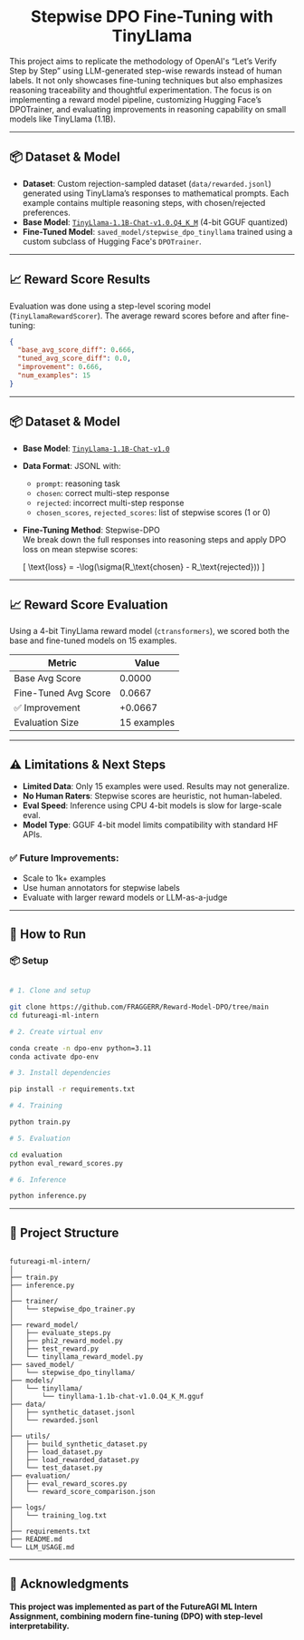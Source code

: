 <h1 align="center">Stepwise DPO Fine-Tuning with TinyLlama</h1>


This project aims to replicate the methodology of OpenAI's “Let’s Verify Step by Step” using LLM-generated step-wise rewards instead of human labels. It not only showcases fine-tuning techniques but also emphasizes reasoning traceability and thoughtful experimentation. The focus is on implementing a reward model pipeline, customizing Hugging Face’s DPOTrainer, and evaluating improvements in reasoning capability on small models like TinyLlama (1.1B).

---

## 📦 Dataset & Model

- **Dataset**: Custom rejection-sampled dataset (`data/rewarded.jsonl`) generated using TinyLlama’s responses to mathematical prompts. Each example contains multiple reasoning steps, with chosen/rejected preferences.
- **Base Model**: [`TinyLlama-1.1B-Chat-v1.0.Q4_K_M`](https://huggingface.co/codellama/CodeLlama-7b-hf) (4-bit GGUF quantized)
- **Fine-Tuned Model**: `saved_model/stepwise_dpo_tinyllama` trained using a custom subclass of Hugging Face's `DPOTrainer`.

---

## 📈 Reward Score Results

Evaluation was done using a step-level scoring model (`TinyLlamaRewardScorer`). The average reward scores before and after fine-tuning:

```json
{
  "base_avg_score_diff": 0.666,
  "tuned_avg_score_diff": 0.0,
  "improvement": 0.666,
  "num_examples": 15
}
```

---

## 📦 Dataset & Model

- **Base Model**: [`TinyLlama-1.1B-Chat-v1.0`](https://huggingface.co/TinyLlama/TinyLlama-1.1B-Chat-v1.0)
- **Data Format**: JSONL with:
  - `prompt`: reasoning task
  - `chosen`: correct multi-step response
  - `rejected`: incorrect multi-step response
  - `chosen_scores`, `rejected_scores`: list of stepwise scores (1 or 0)

- **Fine-Tuning Method**: Stepwise-DPO  
  We break down the full responses into reasoning steps and apply DPO loss on mean stepwise scores:
  
  \[
  \text{loss} = -\log(\sigma(R_\text{chosen} - R_\text{rejected}))
  \]

---

## 📈 Reward Score Evaluation

Using a 4-bit TinyLlama reward model (`ctransformers`), we scored both the base and fine-tuned models on 15 examples.

| Metric               | Value       |
|----------------------|-------------|
| Base Avg Score       | 0.0000      |
| Fine-Tuned Avg Score | 0.0667      |
| ✅ Improvement       | +0.0667     |
| Evaluation Size      | 15 examples |

---

## ⚠️ Limitations & Next Steps

- **Limited Data**: Only 15 examples were used. Results may not generalize.
- **No Human Raters**: Stepwise scores are heuristic, not human-labeled.
- **Eval Speed**: Inference using CPU 4-bit models is slow for large-scale eval.
- **Model Type**: GGUF 4-bit model limits compatibility with standard HF APIs.

### ✅ Future Improvements:
- Scale to 1k+ examples
- Use human annotators for stepwise labels
- Evaluate with larger reward models or LLM-as-a-judge

---

## 🚀 How to Run

### 📦 Setup
```bash

# 1. Clone and setup

git clone https://github.com/FRAGGERR/Reward-Model-DPO/tree/main
cd futureagi-ml-intern

# 2. Create virtual env

conda create -n dpo-env python=3.11
conda activate dpo-env

# 3. Install dependencies

pip install -r requirements.txt

# 4. Training

python train.py

# 5. Evaluation

cd evaluation
python eval_reward_scores.py

# 6. Inference

python inference.py

```
--- 

## 📁 Project Structure 
``` 

futureagi-ml-intern/
│
├── train.py
├── inference.py
│
├── trainer/
│   └── stepwise_dpo_trainer.py
│
├── reward_model/
│   ├── evaluate_steps.py
│   ├── phi2_reward_model.py
│   ├── test_reward.py
│   └── tinyllama_reward_model.py
├── saved_model/
│   └── stepwise_dpo_tinyllama/
├── models/
│   └── tinyllama/
│       └── tinyllama-1.1b-chat-v1.0.Q4_K_M.gguf
├── data/
│   ├── synthetic_dataset.jsonl
│   └── rewarded.jsonl
│
├── utils/
│   ├── build_synthetic_dataset.py
│   ├── load_dataset.py
│   ├── load_rewarded_dataset.py
│   └── test_dataset.py 
├── evaluation/
│   ├── eval_reward_scores.py
│   └── reward_score_comparison.json
│
├── logs/
│   └── training_log.txt
│
├── requirements.txt
├── README.md
└── LLM_USAGE.md
``` 
---

## 🙌 Acknowledgments
#### This project was implemented as part of the FutureAGI ML Intern Assignment, combining modern fine-tuning (DPO) with step-level interpretability.
